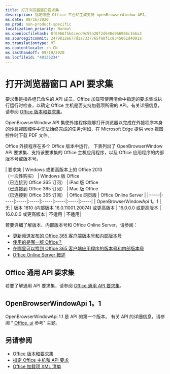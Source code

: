 ```yaml
---
title: 打开浏览器窗口要求集
description: 指定哪些 Office 平台和生成支持 openBrowserWindow API。
ms.date: 09/16/2020
ms.prod: non-product-specific
localization_priority: Normal
ms.openlocfilehash: 8f6966f5bdcecd9c55a20f2d640d066906c1b6a3
ms.sourcegitcommit: 2479812e677d1a7337765fe8f1c8345061d4091a
ms.translationtype: MT
ms.contentlocale: zh-CN
ms.lasthandoff: 09/19/2020
ms.locfileid: "48135234"
---
```

# <a name="open-browser-window-api-requirement-sets"></a>打开浏览器窗口 API 要求集

要求集是指各组已命名的 API 成员。Office 加载项使用清单中指定的要求集或执行运行时检查，以确定 Office 主机是否支持加载项所需的 API。有关详细信息，请参阅 [Office 版本和要求集](../../develop/office-versions-and-requirement-sets.md)。

OpenBrowserWindow API 集使外接程序能够打开浏览器以完成在外接程序本身的沙盒视图控件中无法始终完成的任务;例如，在 Microsoft Edge 提供 web 视图控件时下载 PDF 文件。

Office 外接程序在多个 Office 版本中运行。 下表列出了 OpenBrowserWindow API 要求集、支持该要求集的 Office 主机应用程序，以及 Office 应用程序的内部版本号或版本号。

|  要求集  | Windows 或更高版本上的 Office 2013<br>（一次性购买） | Windows 版 Office<br>（已连接到 Office 365 订阅） |  iPad 版 Office<br>（已连接到 Office 365 订阅）  |  Mac 版 Office<br>（已连接到 Office 365 订阅）  | Office 网页版  |  Office Online Server  |
|:-----|-----|:-----|:-----|:-----|:-----|:-----|:-----|
| OpenBrowserWindowApi 1。1  | 无 | 版本 1810 (内部版本 16.0.11001.20074) 或更高版本 | 16.0.0.0 或更高版本 | 16.0.0.0 或更高版本 | 不适用 | 不适用|

若要详细了解版本、内部版本号和 Office Online Server，请参阅：

- [更新频道发布的 Office 365 客户端版本号和内部版本号](https://support.office.com/article/version-and-build-numbers-of-update-channel-releases-ae942449-1fca-4484-898b-a933ea23def7)
- [使用的是哪一版 Office？](https://support.office.com/article/What-version-of-Office-am-I-using-932788b8-a3ce-44bf-bb09-e334518b8b19)
- [在哪里可以找到 Office 365 客户端应用程序的版本号和内部版本号](https://support.office.com/article/version-and-build-numbers-of-update-channel-releases-ae942449-1fca-4484-898b-a933ea23def7)
- [Office Online Server 概述](/officeonlineserver/office-online-server-overview)

## <a name="office-common-api-requirement-sets"></a>Office 通用 API 要求集

若要了解通用 API 要求集，请参阅 [Office 通用 API 要求集](office-add-in-requirement-sets.md)。

## <a name="openbrowserwindowapi-11"></a>OpenBrowserWindowApi 1。1

OpenBrowserWindowApi 1.1 是 API 的第一个版本。 有关 API 的详细信息，请参阅 " [Office. ui](/javascript/api/office/office.context.ui) 参考" 主题。

## <a name="see-also"></a>另请参阅

- [Office 版本和要求集](../../develop/office-versions-and-requirement-sets.md)
- [指定 Office 主机和 API 要求](../../develop/specify-office-hosts-and-api-requirements.md)
- [Office 加载项 XML 清单](../../develop/add-in-manifests.md)
